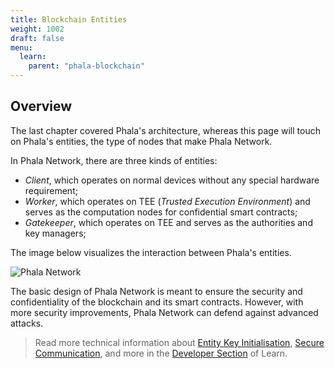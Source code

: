 ```yaml
---
title: Blockchain Entities
weight: 1002
draft: false
menu:
  learn:
    parent: "phala-blockchain"
---
```


## Overview

The last chapter covered Phala's architecture, whereas this page will touch on Phala's entities, the type of nodes that make Phala Network.

In Phala Network, there are three kinds of entities:

- _Client_, which operates on normal devices without any special hardware requirement;
- _Worker_, which operates on TEE (_Trusted Execution Environment_) and serves as the computation nodes for confidential smart contracts;
- _Gatekeeper_, which operates on TEE and serves as the authorities and key managers;

The image below visualizes the interaction between Phala's entities.

![Phala Network](/images/docs/spec/phala-design.png)

The basic design of Phala Network is meant to ensure the security and confidentiality of the blockchain and its smart contracts. However, with more security improvements, Phala Network can defend against advanced attacks.

> Read more technical information about [Entity Key Initialisation](/en-us/learn/developer/blockchain-entities-technical/#entity-key-initialization), [Secure Communication](/en-us/learn/developer/blockchain-entities-technical/#secure-communication), and more in the [Developer Section](/en-us/learn/developer/blockchain-entities-technical/) of Learn.
